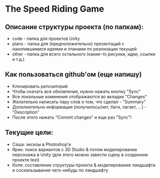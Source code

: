 ﻿# The Speed Riding Game

## Описание структуры проекта (по папкам):

* code - папка для проектов Unity
* plans - папка для (предположительно) презентаций с накопившимися идеями и планами по реализации текущей
* other - папка для всего остального (какие-то рисунки, идеи, ссылки и т.д.)

## Как пользоваться github'ом (еще напишу)

* Клонировать репозиторий
* Чтобы скачать все обновления, нужно нажать кнопку "Sync"
* Все локальные изменения отображаются во вкладке "Changes"
* Желательно написать пару слов о том, что сделал - "Summary"
* Дополнительно информация (получилось/нет, баги, лагает, ...) - "Description"
* После этого нажать "Commit changes" и еще раз "Sync"! 

## Текущие цели:

* Саша: эксизы в Photoshop'e
* Ярик: поиск вариантов с 3D Studio & потом моделирование персонажа в Unity (для этого можно завести сцену в созданном проекте test)
* Коля: составление структуры проекта & моделирование ландшафта и соскальзывания чего-нибудь по ландшафту 